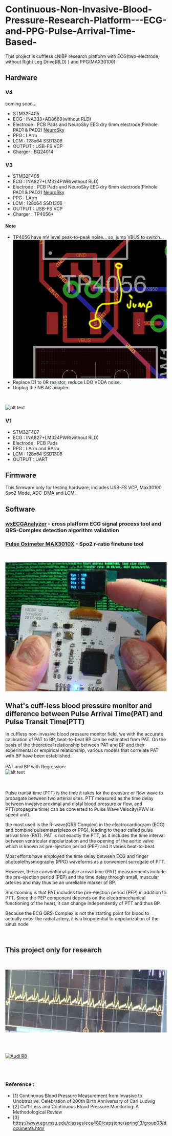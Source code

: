 # Continuous-Non-Invasive-Blood-Pressure-Research-Platform---ECG-and-PPG-Pulse-Arrival-Time-Based-
This project is cuffless cNIBP research platform with ECG(two-electrode, without Right Leg Drive(RLD) ) and PPG(MAX30100)

## Hardware

### V4

coming soon...

- STM32F405
- ECG : INA333+AD8669(without RLD)
- Electrode : PCB Pads and NeuroSky EEG dry 6mm electrode(Pinhole PAD1 & PAD2) [NeuroSky](http://neurosky.com)
- PPG : LArm
- LCM : 128x64 SSD1306
- OUTPUT : USB-FS VCP
- Charger : BQ24014

### V3

- STM32F405
- ECG : INA827+LM324PWR(without RLD)
- Electrode : PCB Pads and NeuroSky EEG dry 6mm electrode(Pinhole PAD1 & PAD2) [NeuroSky](http://neurosky.com)
- PPG : LArm
- LCM : 128x64 SSD1306
- OUTPUT : USB-FS VCP
- Charger : TP4056*

#### Note
- TP4056 have mV level peak-to-peak noise... so, jump VBUS to switch... ![alt text](https://github.com/GCY/Continuous-Non-Invasive-Blood-Pressure-Research-Platform---ECG-and-PPG-Pulse-Arrival-Time-Based-/blob/master/without%20charger.png?raw=true)
- Replace D1 to 0R resistor, reduce LDO VDDA noise.
- Unplug the NB AC adapter.

</br>

![alt text](https://github.com/GCY/Continuous-Non-Invasive-Blood-Pressure-Research-Platform---ECG-and-PPG-Pulse-Arrival-Time-Based-/res/blob/master/v3%20pic.jpg?raw=true)

### V1
- STM32F407
- ECG : INA827+LM324PWR(without RLD)
- Electrode : PCB Pads
- PPG : LArm and RArm
- LCM : 128x64 SSD1306
- OUTPUT : UART

## Firmware
This firmware only for testing hardware, includes USB-FS VCP, Max30100 Spo2 Mode, ADC-DMA and LCM.</br>

## Software
### [wxECGAnalyzer](https://github.com/GCY/wxECGAnalyzer) - cross platform ECG signal process tool and QRS-Complex detection algorithm validation
### [Pulse Oximeter MAX3010X](https://github.com/GCY/Pulse-Oximeter-with-MAX3010X) - Spo2 r-ratio finetune tool

</br>

![alt text](https://github.com/GCY/Continuous-Non-Invasive-Blood-Pressure-Research-Platform---ECG-and-PPG-Pulse-Arrival-Time-Based-/blob/master/example.png?raw=true)

## What's cuff-less blood pressure monitor and difference between Pulse Arrival Time(PAT) and Pulse Transit Time(PTT)
In cuffless non-invasive blood pressure monitor field, we with the accurate calibration of PAT to BP, beat-to-beat BP can be estimated from PAT. On the basis of the theoretical relationship between PAT and BP and their experimental or empirical relationship, various models that correlate PAT with BP have been established.</br>
</br>
PAT and BP with Regression: </br>
![alt text](https://github.com/GCY/Continuous-Non-Invasive-Blood-Pressure-Research-Platform---ECG-and-PPG-Pulse-Arrival-Time-Based-/res/blob/master/PAT%20and%20Regression.png?raw=true)

</br>
</br>
Pulse transit time (PTT) is the time it takes for the pressure or flow wave to propagate between two arterial sites.
PTT measured as the time delay between invasive proximal and distal blood pressure or flow, and PTT(propagate time) can be converted to Pulse Wave Velocity(PWV is speed unit).

the most used is the R-wave(QRS Complex) in the electrocardiogram (ECG) and combine pulsemeter(piezo or PPG), leading to the so called pulse arrival time (PAT). 
PAT is not exactly the PTT, as it includes the time interval between ventricular depolarization and the opening of the aortic valve which is known as pre-ejection period (PEP) and it varies beat-to-beat.

Most efforts have employed the time delay between ECG and finger photoplethysmography (PPG) waveforms as a convenient surrogate of PTT. 

However, these conventional pulse arrival time (PAT) measurements include the pre-ejection period (PEP) and the time delay through small,
muscular arteries and may thus be an unreliable marker of BP.


Shortcoming is that PAT includes the pre-ejection period (PEP) in addition to PTT. 
Since the PEP component depends on the electromechanical functioning of the heart, it can change independently of PTT and thus BP. 

Because the ECG QRS-Complex is not the starting point for blood to actually enter the radial artery, it is a biopotential to depolarization of the sinus node

</br>

## This project only for research</br>
</br>

![alt text](https://github.com/GCY/Continuous-Non-Invasive-Blood-Pressure-Research-Platform---ECG-and-PPG-Pulse-Arrival-Time-Based-/blob/master/ecg%20osc.png?raw=true)

</br>
</br>

[![Audi R8](http://img.youtube.com/vi/lEdaMjn-bFg/0.jpg)](https://youtu.be/lEdaMjn-bFg)

</br>
</br>

### Reference :
- [1] Continuous Blood Pressure Measurement from Invasive to Unobtrusive: Celebration of 200th Birth Anniversary of Carl Ludwig</br>
- [2] Cuff-Less and Continuous Blood Pressure Monitoring: A Methodological Review</br>
- [3] https://www.egr.msu.edu/classes/ece480/capstone/spring13/group03/documents.html
 
